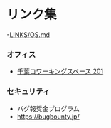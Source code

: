 # リンク集

-[LINKS/OS.md]()

### オフィス
- [千葉コワーキングスペース 201](https://chiba-coworking.com)

### セキュリティ
- バグ報奨金プログラム
 - https://bugbounty.jp/